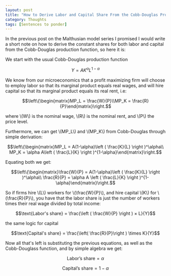 ```yaml
---
layout: post
title: "How to Derive Labor and Capital Share From the Cobb-Douglas Production Function"
category: Thoughts
tags: [Sentences to ponder]
--- 
```


In the previous post on the Malthusian model series I promised I would write a short note on how to derive the constant shares for both labor and capital from the Cobb-Douglas production function, so here it is:

We start with the usual Cobb-Douglas production function

$$Y=AK^\alpha L^{1-\alpha}$$

We know from our microeconomics that a profit maximizing firm will choose to employ labor so that its marginal product equals real wages, and will hire capital so that its marginal product equals its real rent, i.e:

$$\left\{\begin{matrix}MP_L = \frac{W}{P}\\MP_K = \frac{R}{P}\end{matrix}\right.$$

where \\(W\\) is the nominal wage, \\(R\\) is the nominal rent, and \\(P\\) the price level. 

Furthermore, we can get \\(MP_L\\) and \\(MP_K\\) from Cobb-Douglas through simple derivation:

$$\left\{\begin{matrix}MP_L =  A(1-\alpha)\left ( \frac{K}{L} \right )^\alpha\\ MP_K =   \alpha A\left ( \frac{L}{K} \right )^{1-\alpha}\end{matrix}\right.$$

Equating both we get:

$$\left\{\begin{matrix}\frac{W}{P} =  A(1-\alpha)\left ( \frac{K}{L} \right )^\alpha\\ \frac{R}{P} =   \alpha A \left ( \frac{L}{K} \right )^{1-\alpha}\end{matrix}\right.$$

So if firms hire \\(L\\) workers for \\(\frac{W}{P}\\), and hire capital \\(K\\) for \\(\frac{R}{P}\\), you have that the labor share is just the number of workers times their real wage divided by total income:

$$\text{Labor's share} = \frac{\left ( \frac{W}{P} \right ) × L}{Y}$$

the same logic for capital

$$\text{Capital's share} = \frac{\left( \frac{R}{P}\right ) \times K}{Y}$$

Now all that's left is substituting the previous equations, as well as the Cobb-Douglass function, and by simple algebra we get:

$$\text{Labor's share} = \alpha$$

$$\text{Capital's share}=1-\alpha$$
